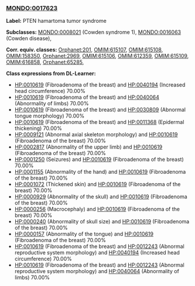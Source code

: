 
### [MONDO:0017623](http://purl.obolibrary.org/obo/MONDO_0017623)
**Label:** PTEN hamartoma tumor syndrome

**Subclasses:** [MONDO:0008021](http://purl.obolibrary.org/obo/MONDO_0008021) (Cowden syndrome 1), [MONDO:0016063](http://purl.obolibrary.org/obo/MONDO_0016063) (Cowden disease), 

**Corr. equiv. classes:** [Orphanet:201](http://www.orpha.net/ORDO/Orphanet_201), [OMIM:615107](http://purl.obolibrary.org/obo/OMIM_615107), [OMIM:615108](http://purl.obolibrary.org/obo/OMIM_615108), [OMIM:158350](http://purl.obolibrary.org/obo/OMIM_158350), [Orphanet:2969](http://www.orpha.net/ORDO/Orphanet_2969), [OMIM:615106](http://purl.obolibrary.org/obo/OMIM_615106), [OMIM:612359](http://purl.obolibrary.org/obo/OMIM_612359), [OMIM:615109](http://purl.obolibrary.org/obo/OMIM_615109), [OMIM:616858](http://purl.obolibrary.org/obo/OMIM_616858), [Orphanet:65285](http://www.orpha.net/ORDO/Orphanet_65285), 

**Class expressions from DL-Learner:**

- [HP:0010619](http://purl.obolibrary.org/obo/HP_0010619) (Fibroadenoma of the breast) and [HP:0040194](http://purl.obolibrary.org/obo/HP_0040194) (Increased head circumference) 70.00%
- [HP:0010619](http://purl.obolibrary.org/obo/HP_0010619) (Fibroadenoma of the breast) and [HP:0040064](http://purl.obolibrary.org/obo/HP_0040064) (Abnormality of limbs) 70.00%
- [HP:0010619](http://purl.obolibrary.org/obo/HP_0010619) (Fibroadenoma of the breast) and [HP:0030809](http://purl.obolibrary.org/obo/HP_0030809) (Abnormal tongue morphology) 70.00%
- [HP:0010619](http://purl.obolibrary.org/obo/HP_0010619) (Fibroadenoma of the breast) and [HP:0011368](http://purl.obolibrary.org/obo/HP_0011368) (Epidermal thickening) 70.00%
- [HP:0009121](http://purl.obolibrary.org/obo/HP_0009121) (Abnormal axial skeleton morphology) and [HP:0010619](http://purl.obolibrary.org/obo/HP_0010619) (Fibroadenoma of the breast) 70.00%
- [HP:0002817](http://purl.obolibrary.org/obo/HP_0002817) (Abnormality of the upper limb) and [HP:0010619](http://purl.obolibrary.org/obo/HP_0010619) (Fibroadenoma of the breast) 70.00%
- [HP:0001250](http://purl.obolibrary.org/obo/HP_0001250) (Seizures) and [HP:0010619](http://purl.obolibrary.org/obo/HP_0010619) (Fibroadenoma of the breast) 70.00%
- [HP:0001155](http://purl.obolibrary.org/obo/HP_0001155) (Abnormality of the hand) and [HP:0010619](http://purl.obolibrary.org/obo/HP_0010619) (Fibroadenoma of the breast) 70.00%
- [HP:0001072](http://purl.obolibrary.org/obo/HP_0001072) (Thickened skin) and [HP:0010619](http://purl.obolibrary.org/obo/HP_0010619) (Fibroadenoma of the breast) 70.00%
- [HP:0000929](http://purl.obolibrary.org/obo/HP_0000929) (Abnormality of the skull) and [HP:0010619](http://purl.obolibrary.org/obo/HP_0010619) (Fibroadenoma of the breast) 70.00%
- [HP:0000256](http://purl.obolibrary.org/obo/HP_0000256) (Macrocephaly) and [HP:0010619](http://purl.obolibrary.org/obo/HP_0010619) (Fibroadenoma of the breast) 70.00%
- [HP:0000240](http://purl.obolibrary.org/obo/HP_0000240) (Abnormality of skull size) and [HP:0010619](http://purl.obolibrary.org/obo/HP_0010619) (Fibroadenoma of the breast) 70.00%
- [HP:0000157](http://purl.obolibrary.org/obo/HP_0000157) (Abnormality of the tongue) and [HP:0010619](http://purl.obolibrary.org/obo/HP_0010619) (Fibroadenoma of the breast) 70.00%
- [HP:0010619](http://purl.obolibrary.org/obo/HP_0010619) (Fibroadenoma of the breast) and [HP:0012243](http://purl.obolibrary.org/obo/HP_0012243) (Abnormal reproductive system morphology) and [HP:0040194](http://purl.obolibrary.org/obo/HP_0040194) (Increased head circumference) 70.00%
- [HP:0010619](http://purl.obolibrary.org/obo/HP_0010619) (Fibroadenoma of the breast) and [HP:0012243](http://purl.obolibrary.org/obo/HP_0012243) (Abnormal reproductive system morphology) and [HP:0040064](http://purl.obolibrary.org/obo/HP_0040064) (Abnormality of limbs) 70.00%


